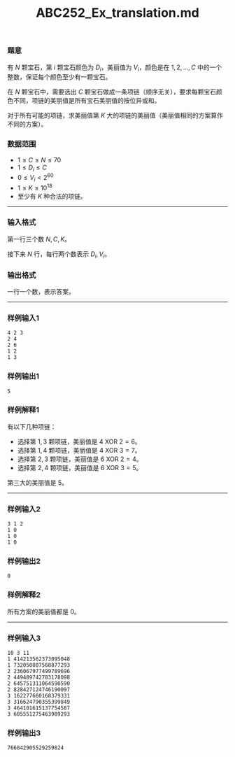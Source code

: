 ﻿---
title: "ABC252_Ex_translation.md"
tags: []
author: ""
created: ""
---

### 题意 

有 $N$ 颗宝石，第 $i$ 颗宝石颜色为 $D_i$，美丽值为 $V_i$，颜色是在 $1,2,...,C$ 中的一个整数，保证每个颜色至少有一颗宝石。

在 $N$ 颗宝石中，需要选出 $C$ 颗宝石做成一条项链（顺序无关），要求每颗宝石颜色不同，项链的美丽值是所有宝石美丽值的按位异或和。

对于所有可能的项链，求美丽值第 $K$ 大的项链的美丽值（美丽值相同的方案算作不同的方案）。

### 数据范围

- $1\le C\le N\le 70$
- $1\le D_i\le C$
- $0\le V_i < 2^{60}$
- $1\le K\le 10^{18}$
- 至少有 $K$ 种合法的项链。

---

### 输入格式

第一行三个数 $N,C,K$。

接下来 $N$ 行，每行两个数表示 $D_i,V_i$。

### 输出格式

一行一个数，表示答案。

---

### 样例输入1

```
4 2 3
2 4
2 6
1 2
1 3
```

### 样例输出1

```
5
```

### 样例解释1

有以下几种项链：

- 选择第 $1,3$ 颗项链，美丽值是 $4\  \text{XOR}\ 2=6$。
- 选择第 $1,4$ 颗项链，美丽值是 $4\  \text{XOR}\ 3=7$。
- 选择第 $2,3$ 颗项链，美丽值是 $6\  \text{XOR}\ 2=4$。
- 选择第 $2,4$ 颗项链，美丽值是 $6\  \text{XOR}\ 3=5$。

第三大的美丽值是 $5$。

---

### 样例输入2

```
3 1 2
1 0
1 0
1 0
```

### 样例输出2

```
0
```

### 样例解释2

所有方案的美丽值都是 $0$。

---

### 样例输入3

```
10 3 11
1 414213562373095048
1 732050807568877293
2 236067977499789696
2 449489742783178098
2 645751311064590590
2 828427124746190097
3 162277660168379331
3 316624790355399849
3 464101615137754587
3 605551275463989293
```

### 样例输出3

```
766842905529259824
```

